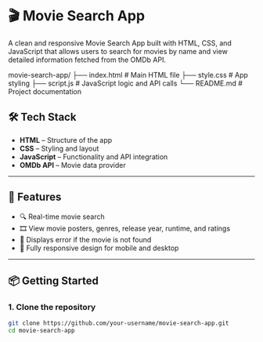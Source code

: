# 🎬 Movie Search App

A clean and responsive Movie Search App built with HTML, CSS, and JavaScript that allows users to search for movies by name and view detailed information fetched from the OMDb API.



movie-search-app/
├── index.html      # Main HTML file
├── style.css       # App styling
├── script.js       # JavaScript logic and API calls
└── README.md       # Project documentation


## 🛠️ Tech Stack

- **HTML** – Structure of the app  
- **CSS** – Styling and layout  
- **JavaScript** – Functionality and API integration  
- **OMDb API** – Movie data provider

---

## 🚀 Features

- 🔍 Real-time movie search
- 🎞️ View movie posters, genres, release year, runtime, and ratings
- 💬 Displays error if the movie is not found
- 📱 Fully responsive design for mobile and desktop

---

## 📦 Getting Started

### 1. Clone the repository

```bash
git clone https://github.com/your-username/movie-search-app.git
cd movie-search-app
